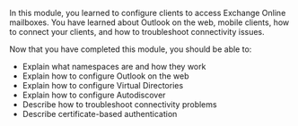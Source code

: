 In this module, you learned to configure clients to access Exchange Online mailboxes. You have learned about Outlook on the web, mobile clients, how to connect your clients, and how to troubleshoot connectivity issues. 

Now that you have completed this module, you should be able to:   

- Explain what namespaces are and how they work 
- Explain how to configure Outlook on the web 
- Explain how to configure Virtual Directories 
- Explain how to configure Autodiscover 
- Describe how to troubleshoot connectivity problems  
- Describe certificate-based authentication  